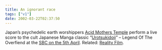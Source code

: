 ```yaml
---
title: An ignorant race
tags: ["v1"]
date: 2002-03-22T02:37:50
---
```


Japan&#8217;s psychedelic earth worshippers [Acid Mothers Temple][1] perform a live score to the cult Japanese Manga classic &#8220;[Urotsukidoji][2]&#8221; &#8211; Legend Of The Overfiend at the <a href="http://www.sbc.org.uk/cgi-bin/framebuilder.cgi?target=http://www.sbc.org.uk/music/sub_music/performance/14793.html?version=1" rel="noopener noreferrer">SBC on the 5th April</a>. Related: [Reality Film][3].

[1]: http://www.acidmothers.com/
[2]: http://uk.imdb.com/Title?0108461
[3]: http://www.realityfilm.co.uk/
